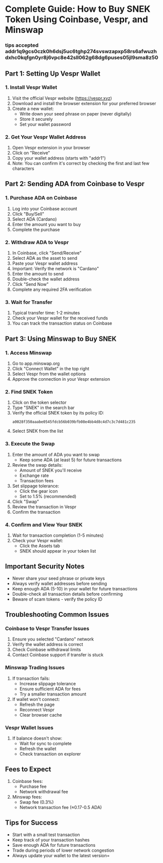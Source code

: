 # Complete Guide: How to Buy SNEK Token Using Coinbase, Vespr, and Minswap

### tips accepted addr1q9gcs0czk0h6dsj5uc6tghp274svswzapxp58rs6afwuzhdxhc0kqfgn0yr8j6vpc8e42sll062g68dg6puses05jl9sma8z50

## Part 1: Setting Up Vespr Wallet

### 1. Install Vespr Wallet
1. Visit the official Vespr website (https://vespr.xyz)
2. Download and install the browser extension for your preferred browser
3. Create a new wallet:
   - Write down your seed phrase on paper (never digitally)
   - Store it securely
   - Set your wallet password

### 2. Get Your Vespr Wallet Address
1. Open Vespr extension in your browser
2. Click on "Receive"
3. Copy your wallet address (starts with "addr1")
4. Note: You can confirm it's correct by checking the first and last few characters

## Part 2: Sending ADA from Coinbase to Vespr

### 1. Purchase ADA on Coinbase
1. Log into your Coinbase account
2. Click "Buy/Sell"
3. Select ADA (Cardano)
4. Enter the amount you want to buy
5. Complete the purchase

### 2. Withdraw ADA to Vespr
1. In Coinbase, click "Send/Receive"
2. Select ADA as the asset to send
3. Paste your Vespr wallet address
4. Important: Verify the network is "Cardano"
5. Enter the amount to send
6. Double-check the wallet address
7. Click "Send Now"
8. Complete any required 2FA verification

### 3. Wait for Transfer
1. Typical transfer time: 1-2 minutes
2. Check your Vespr wallet for the received funds
3. You can track the transaction status on Coinbase

## Part 3: Using Minswap to Buy SNEK

### 1. Access Minswap
1. Go to app.minswap.org
2. Click "Connect Wallet" in the top right
3. Select Vespr from the wallet options
4. Approve the connection in your Vespr extension

### 2. Find SNEK Token
1. Click on the token selector
2. Type "SNEK" in the search bar
3. Verify the official SNEK token by its policy ID:
   ```
   a0028f350aaabe0545fdcb56b039bfb08e4bb4d8c4d7c3c7d481c235
   ```
4. Select SNEK from the list

### 3. Execute the Swap
1. Enter the amount of ADA you want to swap
   - Keep some ADA (at least 5) for future transactions
2. Review the swap details:
   - Amount of SNEK you'll receive
   - Exchange rate
   - Transaction fees
3. Set slippage tolerance:
   - Click the gear icon
   - Set to 1.5% (recommended)
4. Click "Swap"
5. Review the transaction in Vespr
6. Confirm the transaction

### 4. Confirm and View Your SNEK
1. Wait for transaction completion (1-5 minutes)
2. Check your Vespr wallet:
   - Click the Assets tab
   - SNEK should appear in your token list

## Important Security Notes
- Never share your seed phrase or private keys
- Always verify wallet addresses before sending
- Keep enough ADA (5-10) in your wallet for future transactions
- Double-check all transaction details before confirming
- Beware of scam tokens - verify the policy ID

## Troubleshooting Common Issues

### Coinbase to Vespr Transfer Issues
1. Ensure you selected "Cardano" network
2. Verify the wallet address is correct
3. Check Coinbase withdrawal limits
4. Contact Coinbase support if transfer is stuck

### Minswap Trading Issues
1. If transaction fails:
   - Increase slippage tolerance
   - Ensure sufficient ADA for fees
   - Try a smaller transaction amount
2. If wallet won't connect:
   - Refresh the page
   - Reconnect Vespr
   - Clear browser cache

### Vespr Wallet Issues
1. If balance doesn't show:
   - Wait for sync to complete
   - Refresh the wallet
   - Check transaction on explorer

## Fees to Expect
1. Coinbase fees:
   - Purchase fee
   - Network withdrawal fee
2. Minswap fees:
   - Swap fee (0.3%)
   - Network transaction fee (≈0.17-0.5 ADA)

## Tips for Success
- Start with a small test transaction
- Keep track of your transaction hashes
- Save enough ADA for future transactions
- Trade during periods of lower network congestion
- Always update your wallet to the latest version=
